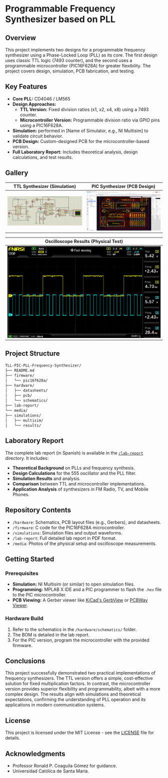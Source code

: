 # Programmable Frequency Synthesizer based on PLL

## Overview
This project implements two designs for a programmable frequency synthesizer using a Phase-Locked Loop (PLL) as its core. The first design uses classic TTL logic (7493 counter), and the second uses a programmable microcontroller (PIC16F628A) for greater flexibility. The project covers design, simulation, PCB fabrication, and testing.

## Key Features
*   **Core PLL:** CD4046 / LM565
*   **Design Approaches:**
    *   **TTL Version:** Fixed division ratios (x1, x2, x4, x8) using a 7493 counter.
    *   **Microcontroller Version:** Programmable division ratio via GPIO pins using a PIC16F628A.
*   **Simulation:** performed in [Name of Simulator, e.g., NI Multisim] to validate circuit behavior.
*   **PCB Design:** Custom-designed PCB for the microcontroller-based version.
*   **Full Laboratory Report:** Includes theoretical analysis, design calculations, and test results.

## Gallery
| TTL Synthesizer (Simulation) | PIC Synthesizer (PCB Design) |
| :---: | :---: |
| [![Simulation](simulations/results/ttl-sim.png)](simulations/results/ttl-sim.png) | [![PCB](hardware/pcb/pcb-design.png)](hardware/pcb/pcb-design.png) |

| Oscilloscope Results (Physical Test) |
| :---: |
| [![Scope](media/oscilloscope-1.jpg)](media/oscilloscope-1.jpg) |

## Project Structure
```
TLL-PIC-PLL-Frequency-Synthesizer/
├── README.md
├── firmware/
│   └── pic16f628a/
├── hardware/
│   ├── datasheets/
│   ├── pcb/
│   └── schematics/
├── lab-report/
└── media/
├── simulations/
│   ├── multisim/
│   └── results/
```

## Laboratory Report
The complete lab report (in Spanish) is available in the [`/lab-report`](/lab-report/) directory. It includes:
*   **Theoretical Background** on PLLs and frequency synthesis.
*   **Design Calculations** for the 555 oscillator and the PLL filter.
*   **Simulation Results** and analysis.
*   **Comparison** between TTL and microcontroller implementations.
*   **Application Analysis** of synthesizers in FM Radio, TV, and Mobile Phones.

## Repository Contents
*   `/hardware`: Schematics, PCB layout files (e.g., Gerbers), and datasheets.
*   `/firmware`: C code for the PIC16F628A microcontroller.
*   `/simulations`: Simulation files and output waveforms.
*   `/lab-report`: Full detailed lab report in PDF format.
*   `/media`: Photos of the physical setup and oscilloscope measurements.

## Getting Started
### Prerequisites
*   **Simulation:** NI Multisim (or similar) to open simulation files.
*   **Programming:** MPLAB X IDE and a PIC programmer to flash the `.hex` file to the PIC microcontroller.
*   **PCB Viewing:** A Gerber viewer like [KiCad's GerbView](https://www.kicad.org/) or [PCBWay Viewer](https://www.pcbway.com/project/OnlineGerberViewer/).

### Hardware Build
1.  Refer to the schematics in the `/hardware/schematics/` folder.
2.  The BOM is detailed in the lab report.
3.  For the PIC version, program the microcontroller with the provided firmware.

## Conclusions
This project successfully demonstrated two practical implementations of frequency synthesizers. The TTL version offers a simple, cost-effective solution for fixed multiplication factors. In contrast, the microcontroller version provides superior flexibility and programmability, albeit with a more complex design. The results align with simulations and theoretical expectations, confirming the understanding of PLL operation and its applications in modern communication systems.

## License
This project is licensed under the MIT License - see the [LICENSE](LICENSE) file for details.

## Acknowledgments
*   Professor Ronald P. Coaguila Gómez for guidance.
*   Universidad Católica de Santa María.